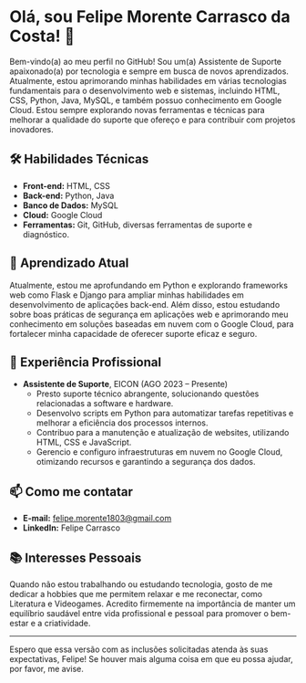 # Olá, sou Felipe Morente Carrasco da Costa! 👋

Bem-vindo(a) ao meu perfil no GitHub! Sou um(a) Assistente de Suporte apaixonado(a) por tecnologia e sempre em busca de novos aprendizados. Atualmente, estou aprimorando minhas habilidades em várias tecnologias fundamentais para o desenvolvimento web e sistemas, incluindo HTML, CSS, Python, Java, MySQL, e também possuo conhecimento em Google Cloud. Estou sempre explorando novas ferramentas e técnicas para melhorar a qualidade do suporte que ofereço e para contribuir com projetos inovadores.

## 🛠 Habilidades Técnicas

- **Front-end:** HTML, CSS
- **Back-end:** Python, Java
- **Banco de Dados:** MySQL
- **Cloud:** Google Cloud
- **Ferramentas:** Git, GitHub, diversas ferramentas de suporte e diagnóstico.

## 🌱 Aprendizado Atual

Atualmente, estou me aprofundando em Python e explorando frameworks web como Flask e Django para ampliar minhas habilidades em desenvolvimento de aplicações back-end. Além disso, estou estudando sobre boas práticas de segurança em aplicações web e aprimorando meu conhecimento em soluções baseadas em nuvem com o Google Cloud, para fortalecer minha capacidade de oferecer suporte eficaz e seguro.

## 💼 Experiência Profissional

- **Assistente de Suporte**, EICON (AGO 2023 – Presente)
  - Presto suporte técnico abrangente, solucionando questões relacionadas a software e hardware.
  - Desenvolvo scripts em Python para automatizar tarefas repetitivas e melhorar a eficiência dos processos internos.
  - Contribuo para a manutenção e atualização de websites, utilizando HTML, CSS e JavaScript.
  - Gerencio e configuro infraestruturas em nuvem no Google Cloud, otimizando recursos e garantindo a segurança dos dados.

## 📫 Como me contatar

- **E-mail:** [felipe.morente1803@gmail.com](mailto:felipe.morente1803@gmail.com)
- **LinkedIn:** Felipe Carrasco

## 📚 Interesses Pessoais

Quando não estou trabalhando ou estudando tecnologia, gosto de me dedicar a hobbies que me permitem relaxar e me reconectar, como Literatura e Videogames. Acredito firmemente na importância de manter um equilíbrio saudável entre vida profissional e pessoal para promover o bem-estar e a criatividade.

---

Espero que essa versão com as inclusões solicitadas atenda às suas expectativas, Felipe! Se houver mais alguma coisa em que eu possa ajudar, por favor, me avise.
